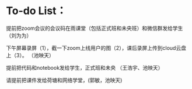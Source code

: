 # To-do List：

提前把zoom会议的会议码在雨课堂（包括正式班和未央班）和微信群发给学生（刘为为）

下午屏幕录屏（1），截一下zoom上线用户的图（2），课后录屏上传到cloud云盘上（3）。 （池映天）

提前把代码和notebook发给学生，正式班和未央  （王浩宇、池映天）

请提前把课件发给荷塘和网络学堂，(郭敏，池映天)
